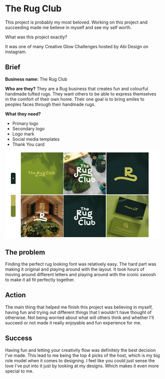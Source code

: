 
# The Rug Club

This project is probably my most beloved. Working on this project and succeeding made me believe in myself and see my self worth. 

What was this project exactly?

It was one of many Creative Glow Challenges hosted by Abi Design on instagram.



## Brief 

**Business name:** The Rug Club

**Who are they?** They are a Rug business that creates fun and colourful handmade tufted rugs. They want others to be able to express themselves in the comfort of their own home. Their one goal is to bring smiles to peoples faces through their handmade rugs.

**What they need?**

- Primary logo
- Secondary logo
- Logo mark
- Social media templates
- Thank You card



![My designs](img/Image3.png)

## The problem

Finding the perfect rug looking font was relatively easy. The hard part was making it original and playing around with the layout. It took hours of moving around different letters and playing around with the iconic swoosh to make it all fit perfectly together.

## Action

The main thing that helped me finish this project was believing in myself, having fun and trying out different things that I wouldn't have thought of otherwise. Not being worried about what will others think and whether I'll succeed or not made it really enjoyable and fun experience for me.

## Success

Having fun and letting your creativity flow was definitely the best decision I've made. This lead to me being the top 4 picks of the host, which is my big role model when it comes to designing. I feel like you could just sense the love I've put into it just by looking at my designs. Which makes it even more special to me.

